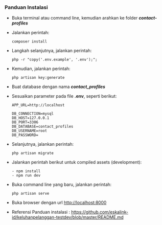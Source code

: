 ### **Panduan Instalasi**

- Buka terminal atau command line, kemudian arahkan ke folder ***contact-profiles***
- Jalankan perintah:
  ```
  composer install
  ```
- Langkah selanjutnya, jalankan perintah:
  ```
  php -r "copy('.env.example', '.env');";
  ```
- Kemudian, jalankan perintah:
  ```
  php artisan key:generate
  ```
- Buat database dengan nama ***contact_profiles***
- Sesuaikan parameter pada file **.env**, seperti berikut:
  ```
  APP_URL=http://localhost

  DB_CONNECTION=mysql
  DB_HOST=127.0.0.1
  DB_PORT=3306
  DB_DATABASE=contact_profiles
  DB_USERNAME=root
  DB_PASSWORD=
  ```
- Selanjutnya, jalankan perintah:
  ```
  php artisan migrate
  ```
- Jalankan perintah berikut untuk compiled assets (development):
  ```
  - npm install
  - npm run dev
  ```
- Buka command line yang baru, jalankan perintah:
  ```
  php artisan serve
  ```

- Buka browser dengan url [http://localhost:8000](http://localhost:8000)

- Referensi Panduan instalasi : https://github.com/eskalink-id/keluhanpelanggan-testdev/blob/master/README.md

